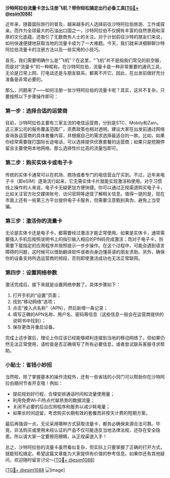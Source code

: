 **沙特阿拉伯流量卡怎么注册飞机？带你轻松搞定出行必备工具[[TG💪+ @esim1088](https://t.me/s/esim1088)]**

近年来，随着国际旅行的普及，越来越多的人选择前往沙特阿拉伯旅游、工作或探亲。而作为全球最大的石油出口国之一，沙特阿拉伯不仅拥有丰富的自然景观和深厚的文化底蕴，还吸引了无数商务人士的关注。对于计划前往沙特的朋友们来说，如何快速便捷地获取当地的流量卡成为了一大难题。今天，我们就来详细聊聊沙特阿拉伯流量卡的注册方法以及一些实用的小技巧。

首先，我们需要明确什么是“飞机”？在这里，“飞机”并不是指我们常见的航空器，而是对“流量卡”的一种昵称。在沙特阿拉伯，流量卡是一种非常重要的通讯工具，无论是日常上网、打电话还是与朋友联系，都离不开它。因此，在出发前做好充分准备是非常必要的。

那么，问题来了——如何注册一张沙特阿拉伯的流量卡呢？其实，这并不复杂，只要按照以下步骤操作即可：

### 第一步：选择合适的运营商

目前，沙特阿拉伯主要有三家主流的电信运营商，分别是STC、Mobily和Zain。这三家公司的服务覆盖范围广，资费政策也相对透明。建议大家在出发前通过网络查询各运营商的具体套餐内容，并根据自己的需求选择最适合的一款。比如，如果你经常需要拨打国际长途电话，可以选择提供优惠套餐的运营商；如果只是短期停留且主要使用本地网络，那么选择性价比高的流量包即可。

### 第二步：购买实体卡或电子卡

传统的实体卡通常可以在机场、商场或者专门的电信营业厅买到。不过，近年来电子卡（即eSIM）逐渐流行起来，它无需实体卡片就能实现激活和使用。对于习惯线上操作的人来说，电子卡无疑更加方便快捷。你可以通过正规渠道购买电子卡，比如关注官方社交媒体账号、访问官网等途径了解相关信息。值得一提的是，现在市面上还有一些第三方平台提供电子卡服务，但需要注意甄别真伪，避免上当受骗。

### 第三步：激活你的流量卡

无论是实体卡还是电子卡，都需要经过激活才能正常使用。如果是实体卡，通常需要插入手机后按照说明书上的指引输入相应的PIN码完成激活；而对于电子卡，则需要下载指定的应用程序并按照提示一步步操作。在这个过程中，可能会遇到语言障碍的问题，这时候可以借助翻译软件或者向身边懂英语的朋友求助。另外，确保你的设备支持所选运营商的频段，否则即使激活成功也无法正常联网。

### 第四步：设置网络参数

激活完成后，接下来就是设置网络参数了。具体步骤如下：
1. 打开手机的“设置”页面；
2. 找到“移动网络”选项；
3. 点击“接入点名称”（APN），然后新增一条记录；
4. 填写正确的APN名称、用户名、密码等信息（这些信息一般会在运营商提供的说明书中找到）；
5. 保存更改并重启设备。

完成上述步骤后，理论上你应该已经能够顺利连接到当地的移动网络了。但如果仍然无法正常使用，请检查是否正确填写了所有必要信息，或者尝试联系客服寻求帮助。

### 小贴士：省钱小妙招

当然啦，除了掌握基本的操作流程外，还有一些省钱的小窍门可以帮助你在沙特阿拉伯期间节省开支哦！例如：
- 提前规划好行程，合理安排通话时间和流量使用量；
- 利用免费Wi-Fi热点代替昂贵的数据流量；
- 关闭不必要的后台应用程序和服务以减少耗电量；
- 如果长时间逗留，考虑购买长期有效的套餐而非按天计费的短期方案。

最后再强调一点，无论采用哪种方式获取流量卡，都务必确保来源合法可靠。毕竟，非法购买或使用未经认证的产品不仅可能违反当地法律法规，还存在安全隐患。所以请大家一定要擦亮眼睛，从正规渠道入手！

总之，沙特阿拉伯的流量卡虽然看似复杂，但实际上只要掌握了正确的打开方式，就能轻松搞定。希望这篇文章能为大家提供有价值的参考信息。如果你还有其他疑问，欢迎随时留言讨论～[[TG💪+ @esim1088](https://t.me/s/esim1088)]

[[TG💪+ @esim1088](https://t.me/s/esim1088) ![Image](https://i.postimg.cc/4NQfJmqS/Snipaste-2025-05-13-00-14-12.png)]